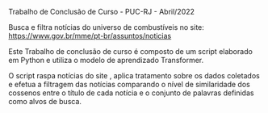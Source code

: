 

Trabalho de Conclusão de Curso - PUC-RJ - Abril/2022

Busca e filtra notícias do universo de combustíveis no site: https://www.gov.br/mme/pt-br/assuntos/noticias  

Este Trabalho de conclusão de curso é composto de um script elaborado em Python e utiliza o modelo de aprendizado Transformer.

O script raspa notícias do site , aplica tratamento sobre os dados coletados e efetua a filtragem das notícias comparando o nível de similaridade dos cossenos
entre o título de cada notícia e o conjunto de palavras definidas como alvos de busca.



